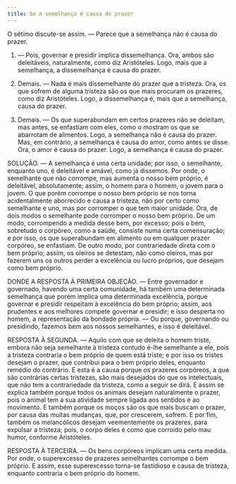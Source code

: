 ```yaml
---
title: Se a semelhança é causa do prazer
---
```


O sétimo discute-se assim. ― Parece que a semelhança não é causa do prazer.  

1. ― Pois, governar e presidir implica dissemelhança. Ora, ambos são deleitáveis, naturalmente, como diz Aristóteles. Logo, mais que a semelhança, a dissemelhança é causa do prazer.  

2. Demais. ― Nada é mais dissemelhante do prazer que a tristeza. Ora, os que sofrem de alguma tristeza são os que mais procuram os prazeres, como diz Aristóteles. Logo, a dissemelhança é, mais que a semelhança, causa do prazer.  

3. Demais. ― Os que superabundam em certos prazeres não se deleitam, mas antes, se enfastiam com eles, como o mostram os que se abarrotam de alimentos. Logo, a semelhança não é causa do prazer.  Mas, em contrário, a semelhança é causa do amor, como antes se disse. Ora, o amor é causa do prazer. Logo, a semelhança é causa do prazer.  

SOLUÇÃO. ― A semelhança é uma certa unidade; por isso, o semelhante, enquanto uno, é deleitável e amável, como já dissemos. Por onde, o semelhante que não corrompe, mas aumenta o nosso bem próprio, é deleitável, absolutamente; assim, o homem para o homem, o jovem para o jovem. O que porém corrompe o nosso bem próprio se nos torna acidentalmente aborrecido e causa a tristeza, não por certo como semelhante e uno, mas por corromper o que tem maior unidade.  Ora, de dois modos o semelhante pode corromper o nosso bem próprio. De um modo, corrompendo a medida desse bem, por excesso; pois o bem, sobretudo o corpóreo, como a saúde, consiste numa certa comensuração; e por isso, os que superabundam em alimento ou em qualquer prazer corpóreo, se enfastiam. De outro modo, por contrariedade direta com o bem próprio; assim, os oleiros se detestam, não como oleiros, mas por fazerem uns os outros perder a excelência ou lucro próprios, que desejam como bem próprio.  

DONDE A RESPOSTA À PRIMEIRA OBJEÇÃO. ― Entre governador e governado, havendo uma certa comunidade, há também uma determinada semelhança que porém implica uma determinada excelência, porque governar e presidir respeitam à excelência do bem próprio; assim, aos prudentes e aos melhores compete governar e presidir; e isso desperta no homem, a representação da bondade própria. ― Ou porque, governando ou presidindo, fazemos bem aos nossos semelhantes, e isso é deleitável.  

RESPOSTA À SEGUNDA. ― Aquilo com que se deleita o homem triste, embora não seja semelhante à tristeza contudo é-lhe semelhante a ele, pois a tristeza contraria o bem próprio de quem está triste; e por isso os tristes desejam o prazer, que contribui para o bem próprio deles, enquanto remédio do contrário. E esta é a causa porque os prazeres corpóreos, a que são contrárias certas tristezas, são mais desejados do que os intelectuais, que não tem a contrariedade da tristeza, como a seguir se dirá. E assim se explica também porque todos os animais desejam naturalmente o prazer, pois o animal tem a sua atividade sempre ligada aos sentidos e ao movimento. E também porque os moços são os que mais buscam o prazer, por causa das muitas mudanças, que, por crescerem, sofrem. E por fim, também os melancólicos desejam veementemente os prazeres, para expulsar a tristeza; pois, o corpo deles é como que corroído pelo mau humor, conforme Aristóteles.  

RESPOSTA À TERCEIRA. ― Os bens corpóreos implicam uma certa medida. Por onde, o superexcesso de prazeres semelhantes corrompe o bem próprio. E assim, esse superexcesso torna-se fastidioso e causa de tristeza, enquanto contraria o bem próprio do homem.